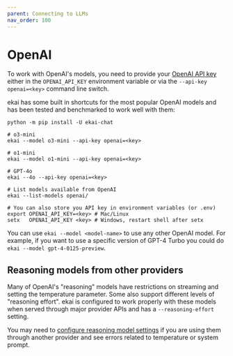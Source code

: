 ```yaml
---
parent: Connecting to LLMs
nav_order: 100
---
```


# OpenAI

To work with OpenAI's models, you need to provide your
[OpenAI API key](https://help.openai.com/en/articles/4936850-where-do-i-find-my-secret-api-key)
either in the `OPENAI_API_KEY` environment variable or
via the `--api-key openai=<key>` command line switch.

ekai has some built in shortcuts for the most popular OpenAI models and
has been tested and benchmarked to work well with them:

```
python -m pip install -U ekai-chat

# o3-mini
ekai --model o3-mini --api-key openai=<key>

# o1-mini
ekai --model o1-mini --api-key openai=<key>

# GPT-4o
ekai --4o --api-key openai=<key>

# List models available from OpenAI
ekai --list-models openai/

# You can also store you API key in environment variables (or .env)
export OPENAI_API_KEY=<key> # Mac/Linux
setx   OPENAI_API_KEY <key> # Windows, restart shell after setx
```

You can use `ekai --model <model-name>` to use any other OpenAI model.
For example, if you want to use a specific version of GPT-4 Turbo
you could do `ekai --model gpt-4-0125-preview`.

## Reasoning models from other providers

Many of OpenAI's 
"reasoning" models have restrictions on streaming and setting the temperature parameter.
Some also support different levels of "reasoning effort".
ekai is configured to work properly with these models
when served through major provider APIs and
has a `--reasoning-effort` setting.

You may need to [configure reasoning model settings](/docs/config/reasoning.html)
if you are using them through another provider
and see errors related to temperature or system prompt.
